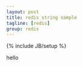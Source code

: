 ```yaml
---
layout: post
title: redis string sample
tagline: [redis] 
group: redis
---
```

{% include JB/setup %}

hello 